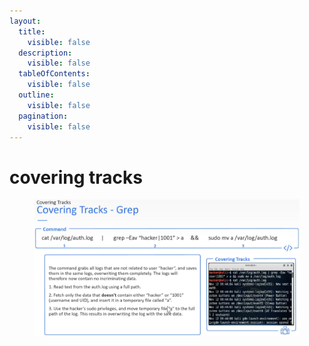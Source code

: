 ```yaml
---
layout:
  title:
    visible: false
  description:
    visible: false
  tableOfContents:
    visible: false
  outline:
    visible: false
  pagination:
    visible: false
---
```


# covering tracks

<div data-full-width="true">

<figure><img src=".gitbook/assets/aaa.jpg" alt=""><figcaption></figcaption></figure>

</div>
